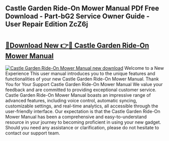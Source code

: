 ## Castle Garden Ride-On Mower Manual PDf Free Download - Part-bG2 Service Owner Guide - User Repair Edition ZcZ6j

# <h2><a href="http://cf21714.oget.top/?id=Castle+Garden+Ride-On+Mower+Manual">🔗Download New 👉🔴 Castle Garden Ride-On Mower Manual</a></h2>

[![Castle Garden Ride-On Mower Manual new download](https://i.imgur.com/5g1atiW.png)](http://cf21714.oget.top/?id=Castle+Garden+Ride-On+Mower+Manual)
Welcome to a New Experience This user manual introduces you to the unique features and functionalities of your new Castle Garden Ride-On Mower Manual. Thank You for Your Support Castle Garden Ride-On Mower Manual We value your feedback and are committed to providing exceptional customer service. Castle Garden Ride-On Mower Manual boasts an impressive range of advanced features, including voice control, automatic syncing, customizable settings, and real-time analytics, all accessible through the user-friendly interface. Our expectation is that the Castle Garden Ride-On Mower Manual has been a comprehensive and easy-to-understand resource in your journey to becoming proficient in using your new gadget. Should you need any assistance or clarification, please do not hesitate to contact our support team.
